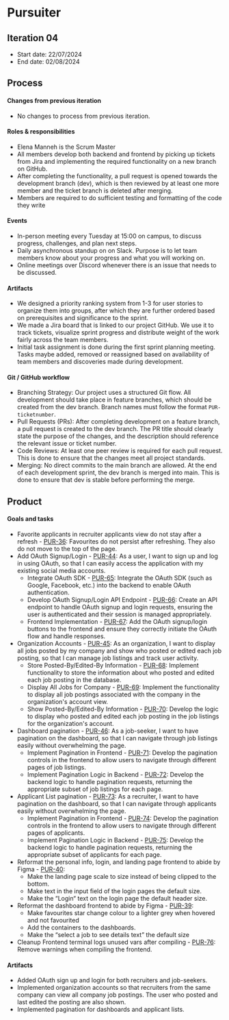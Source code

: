 # Pursuiter

## Iteration 04

 * Start date: 22/07/2024
 * End date: 02/08/2024

## Process

#### Changes from previous iteration

 * No changes to process from previous iteration. 

#### Roles & responsibilities

 * Elena Manneh is the Scrum Master
 * All members develop both backend and frontend by picking up tickets from Jira and implementing the required functionality on a new branch on GitHub.
 * After completing the functionality, a pull request is opened towards the development branch (dev), which is then reviewed by at least one more member and the ticket branch is deleted after merging.
 * Members are required to do sufficient testing and formatting of the code they write

#### Events

 * In-person meeting every Tuesday at 15:00 on campus, to discuss progress, challenges, and plan next steps.
 * Daily asynchronous standup on on Slack. Purpose is to let team members know about your progress and what you will working on.
 * Online meetings over Discord whenever there is an issue that needs to be discussed.

#### Artifacts

 * We designed a priority ranking system from 1-3 for user stories to organize them into groups, after which they are further ordered based on prerequisites and significance to the sprint.
 * We made a Jira board that is linked to our project GitHub. We use it to track tickets, visualize sprint progress and distribute weight of the work fairly across the team members.
 * Initial task assignment is done during the first sprint planning meeting. Tasks maybe added, removed or reassigned based on availability of team members and discoveries made during development.

 #### Git / GitHub workflow

 * Branching Strategy: Our project uses a structured Git flow. All development should take place in feature branches, which should be created from the dev branch. Branch names must follow the format `PUR-ticketnumber`.
 * Pull Requests (PRs): After completing development on a feature branch, a pull request is created to the dev branch. The PR title should clearly state the purpose of the changes, and the description should reference the relevant issue or ticket number.
 * Code Reviews: At least one peer review is required for each pull request. This is done to ensure that the changes meet all project standards.
 * Merging: No direct commits to the main branch are allowed. At the end of each development sprint, the dev branch is merged into main. This is done to ensure that dev is stable before performing the merge.


## Product

#### Goals and tasks

  * Favorite applicants in recruiter applicants view do not stay after a refresh - [PUR-36](https://mohammadqassim000.atlassian.net/browse/PUR-36): Favourites do not persist after refreshing. They also do not move to the top of the page.
  * Add OAuth Signup/Login - [PUR-44](https://mohammadqassim000.atlassian.net/browse/PUR-44): As a user, I want to sign up and log in using OAuth, so that I can easily access the application with my existing social media accounts.
    * Integrate OAuth SDK - [PUR-65](https://mohammadqassim000.atlassian.net/browse/PUR-65): Integrate the OAuth SDK (such as Google, Facebook, etc.) into the backend to enable OAuth authentication.
    * Develop OAuth Signup/Login API Endpoint - [PUR-66](https://mohammadqassim000.atlassian.net/browse/PUR-66): Create an API endpoint to handle OAuth signup and login requests, ensuring the user is authenticated and their session is managed appropriately.
    * Frontend Implementation - [PUR-67](https://mohammadqassim000.atlassian.net/browse/PUR-67): Add the OAuth signup/login buttons to the frontend and ensure they correctly initiate the OAuth flow and handle responses.
* Organization Accounts - [PUR-45](https://mohammadqassim000.atlassian.net/browse/PUR-45): As an organization, I want to display all jobs posted by my company and show who posted or edited each job posting, so that I can manage job listings and track user activity.
    * Store Posted-By/Edited-By Information - [PUR-68](https://mohammadqassim000.atlassian.net/browse/PUR-68): Implement functionality to store the information about who posted and edited each job posting in the database.
    * Display All Jobs for Company - [PUR-69](https://mohammadqassim000.atlassian.net/browse/PUR-69): Implement the functionality to display all job postings associated with the company in the organization's account view.
    * Show Posted-By/Edited-By Information - [PUR-70](https://mohammadqassim000.atlassian.net/browse/PUR-70): Develop the logic to display who posted and edited each job posting in the job listings for the organization's account.
* Dashboard pagination - [PUR-46](https://mohammadqassim000.atlassian.net/browse/PUR-46): As a job-seeker, I want to have pagination on the dashboard, so that I can navigate through job listings easily without overwhelming the page.
    * Implement Pagination in Frontend - [PUR-71](https://mohammadqassim000.atlassian.net/browse/PUR-71): Develop the pagination controls in the frontend to allow users to navigate through different pages of job listings.
    * Implement Pagination Logic in Backend - [PUR-72](https://mohammadqassim000.atlassian.net/browse/PUR-72): Develop the backend logic to handle pagination requests, returning the appropriate subset of job listings for each page.
* Applicant List pagination - [PUR-73](https://mohammadqassim000.atlassian.net/browse/PUR-73): As a recruiter, I want to have pagination on the dashboard, so that I can navigate through applicants easily without overwhelming the page.
    * Implement Pagination in Frontend - [PUR-74](https://mohammadqassim000.atlassian.net/browse/PUR-74): Develop the pagination controls in the frontend to allow users to navigate through different pages of applicants.
    * Implement Pagination Logic in Backend - [PUR-75](https://mohammadqassim000.atlassian.net/browse/PUR-75): Develop the backend logic to handle pagination requests, returning the appropriate subset of applicants for each page.
* Reformat the personal info, login, and landing page frontend to abide by Figma - [PUR-40](https://mohammadqassim000.atlassian.net/browse/PUR-40):
    - Make the landing page scale to size instead of being clipped to the bottom.
    - Make text in the input field of the login pages the default size.
    - Make the “Login“ text on the login page the default header size.
* Reformat the dashboard frontend to abide by Figma - [PUR-39](https://mohammadqassim000.atlassian.net/browse/PUR-39):
    - Make favourites star change colour to a lighter grey when hovered and not favourited
    - Add the containers to the dashboards.
    - Make the “select a job to see details text” the default size
* Cleanup Frontend terminal logs unused vars after compiling - [PUR-76](https://mohammadqassim000.atlassian.net/browse/PUR-76): Remove warnings when compiling the frontend.

#### Artifacts

 * Added OAuth sign up and login for both recruiters and job-seekers. 
 * Implemented organization accounts so that recruiters from the same company can view all company job postings. The user who posted and last edited the posting are also shown.
 * Implemented pagination for dashboards and applicant lists.
